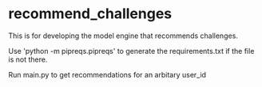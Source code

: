 # recommend_challenges
This is for developing the model engine that recommends challenges.

Use 'python -m pipreqs.pipreqs' to generate the requirements.txt if the file is not there.

Run main.py to get recommendations for an arbitary user_id
